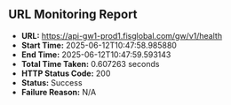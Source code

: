 ## URL Monitoring Report

- **URL:** https://api-gw1-prod1.fisglobal.com/gw/v1/health
- **Start Time:** 2025-06-12T10:47:58.985880
- **End Time:** 2025-06-12T10:47:59.593143
- **Total Time Taken:** 0.607263 seconds
- **HTTP Status Code:** 200
- **Status:** Success
- **Failure Reason:** N/A
